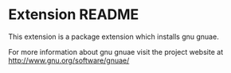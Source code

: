 # Extension README

This extension is a package extension which installs gnu gnuae.

For more information about gnu gnuae visit the project website at
http://www.gnu.org/software/gnuae/

